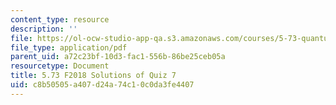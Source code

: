 ```yaml
---
content_type: resource
description: ''
file: https://ol-ocw-studio-app-qa.s3.amazonaws.com/courses/5-73-quantum-mechanics-i-fall-2018/c8b50505a407d24a74c10c0da3fe4407_MIT5_73F18_quiz7_soln.pdf
file_type: application/pdf
parent_uid: a72c23bf-10d3-fac1-556b-86be25ceb05a
resourcetype: Document
title: 5.73 F2018 Solutions of Quiz 7
uid: c8b50505-a407-d24a-74c1-0c0da3fe4407
---
```

